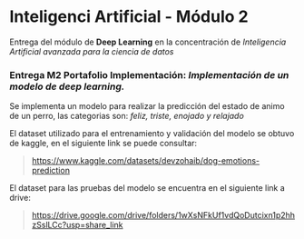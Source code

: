 # Inteligenci Artificial - Módulo 2
Entrega del módulo de **Deep Learning** en la concentración de *Inteligencia Artificial avanzada para la ciencia de datos*

### Entrega M2 Portafolio Implementación: ***Implementación de un modelo de deep learning.***

Se implementa un modelo para realizar la predicción del estado de animo de un perro, las categorias son: *feliz, triste, enojado y relajado*

El dataset utilizado para el entrenamiento y validación del modelo se obtuvo de kaggle, en el siguiente link se puede consultar: 
> https://www.kaggle.com/datasets/devzohaib/dog-emotions-prediction

El dataset para las pruebas del modelo se encuentra en el siguiente link a drive:
> https://drive.google.com/drive/folders/1wXsNFkUf1vdQoDutcixn1p2hhzSslLCc?usp=share_link
